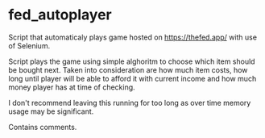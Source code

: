 # fed_autoplayer

Script that automaticaly plays game hosted on https://thefed.app/ with use of Selenium.

Script plays the game using simple alghoritm to choose which item should be bought next. Taken into consideration are how much item costs, how long until player will be able to afford it with current income and how much money player has at time of checking.

I don't recommend leaving this running for too long as over time memory usage may be significant.

Contains comments.
